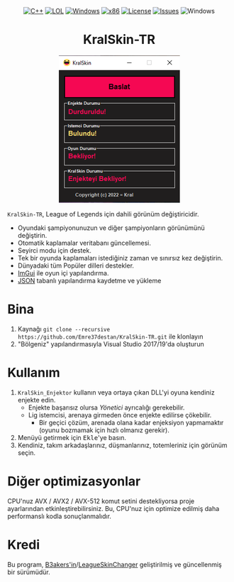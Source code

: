 ﻿<div align="center">

[![C++](https://img.shields.io/badge/Language-C%2B%2B-%23f34b7d.svg?style=plastic)](https://en.wikipedia.org/wiki/C%2B%2B)
[![LOL](https://img.shields.io/badge/Game-League%20of%20Legends-445fa5.svg?style=plastic)](https://na.leagueoflegends.com)
[![Windows](https://img.shields.io/badge/Platform-Windows-0078d7.svg?style=plastic)](https://en.wikipedia.org/wiki/Microsoft_Windows)
[![x86](https://img.shields.io/badge/Arch-x86-red.svg?style=plastic)](https://en.wikipedia.org/wiki/X86)
[![License](https://img.shields.io/github/license/Emre37destan/KralSkin-TR.svg?style=plastic)](LICENSE)
[![Issues](https://img.shields.io/github/issues/Emre37destan/KralSkin-TR.svg?style=plastic)](https://github.com/Emre37destan/KralSkin-TR/issues)
![Windows](https://github.com/Emre37destan/KralSkin-TR/workflows/Windows/badge.svg?branch=main&event=push)
# **KralSkin-TR**
<img src="https://raw.githubusercontent.com/Emre37destan/KralSkin-TR/main/KralSkin-TR.png">
</div>

`KralSkin-TR`, League of Legends için dahili görünüm değiştiricidir.
- Oyundaki şampiyonunuzun ve diğer şampiyonların görünümünü değiştirin.
- Otomatik kaplamalar veritabanı güncellemesi.
- Seyirci modu için destek.
- Tek bir oyunda kaplamaları istediğiniz zaman ve sınırsız kez değiştirin.
- Dünyadaki tüm Popüler dilleri  ​​destekler.
- <a href="https://github.com/ocornut/imgui">ImGui</a> ile oyun içi yapılandırma.
- <a href="https://github.com/nlohmann/json">JSON</a> tabanlı yapılandırma kaydetme ve yükleme

# Bina
1. Kaynağı `git clone --recursive https://github.com/Emre37destan/KralSkin-TR.git` ile klonlayın
2. "Bölgeniz" yapılandırmasıyla Visual Studio 2017/19'da oluşturun

# Kullanım
1. `KralSkin_Enjektor` kullanın veya ortaya çıkan DLL'yi oyuna kendiniz enjekte edin.
   - Enjekte başarısız olursa *Yönetici* ayrıcalığı gerekebilir.
   - Lig istemcisi, arenaya girmeden önce enjekte edilirse çökebilir.
      - Bir geçici çözüm, arenada olana kadar enjeksiyon yapmamaktır (oyunu bozmamak için hızlı olmanız gerekir).
2. Menüyü getirmek için <kbd>Ekle</kbd>'ye basın.
3. Kendiniz, takım arkadaşlarınız, düşmanlarınız, totemleriniz için görünüm seçin.

# Diğer optimizasyonlar
CPU'nuz AVX / AVX2 / AVX-512 komut setini destekliyorsa proje ayarlarından etkinleştirebilirsiniz. Bu, CPU'nuz için optimize edilmiş daha performanslı kodla sonuçlanmalıdır.

# Kredi
Bu program, <a href="https://github.com/R3nzTheCodeGOD">B3akers'in</a>/<a href="https://github.com/R3nzTheCodeGOD/R3nzSkin">LeagueSkinChanger</a> geliştirilmiş ve güncellenmiş bir sürümüdür.
